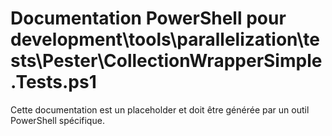 # Documentation PowerShell pour development\tools\parallelization\tests\Pester\CollectionWrapperSimple.Tests.ps1

Cette documentation est un placeholder et doit être générée par un outil PowerShell spécifique.
